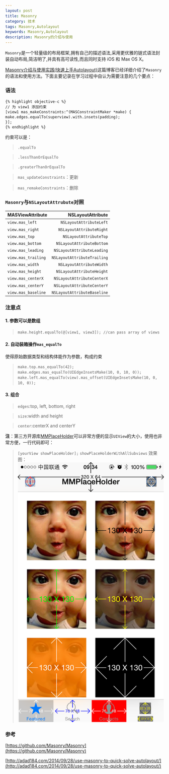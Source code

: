 ```yaml
---
layout: post
title: Masonry
category: 技术
tags: Masonry,Autolayout
keywords: Masonry,Autolayout
description: Masonry的介绍与使用
---
```



`Masonry`是一个轻量级的布局框架,拥有自己的描述语法,采用更优雅的链式语法封装自动布局,简洁明了,并具有高可读性,而且同时支持 iOS 和 Max OS X。

[Masonry介绍与使用实践(快速上手Autolayout)](http://adad184.com/2014/09/28/use-masonry-to-quick-solve-autolayout/)这篇博客已经详细介绍了`Masonry`的语法和使用方法。下面主要记录在学习过程中自认为需要注意的几个要点：


### 语法


    {% highlight objective-c %}
    // 为 view1 添加约束
    [view1 mas_makeConstraints:^(MASConstraintMaker *make) {
    make.edges.equalTo(superview).with.insets(padding);
    }];
    {% endhighlight %}


约束可以是：
> `.equalTo`

> `.lessThanOrEqualTo`

> `.greaterThanOrEqualTo`

> `mas_updateConstraints`：更新

> `mas_remakeConstraints`：删除


### `Masonry`与`NSLayoutAttrubute`对照
| MASViewAttribute | NSLayoutAttribute |
| :-------- | --------:|
| `view.mas_left`  | `NSLayoutAttributeLeft`|
| `view.mas_right`  | `NSLayoutAttributeRight`|
| `view.mas_top`  | `NSLayoutAttributeTop`|
| `view.mas_bottom`  | `NSLayoutAttributeBottom`|
| `view.mas_leading`  | `NSLayoutAttributeLeading`|
| `view.mas_trailing`  | `NSLayoutAttributeTrailing`|
| `view.mas_width`  | `NSLayoutAttributeWidth`|
| `view.mas_height`  | `NSLayoutAttributeHeight`|
| `view.mas_centerX`  | `NSLayoutAttributeCenterX`|
| `view.mas_centerY`  | `NSLayoutAttributeCenterY`|
| `view.mas_baseline`  | `NSLayoutAttributeBaseline`|


### 注意点

#### 1. 参数可以是数组
> `make.height.equalTo(@[view1, view3]); //can pass array of views`

#### 2. 自动装箱操作`mas_equalTo`
使得原始数据类型和结构体能作为参数，构成约束
> `make.top.mas_equalTo(42);`
> `make.edges.mas_equalTo(UIEdgeInsetsMake(10, 0, 10, 0));`
> `make.left.mas_equalTo(view).mas_offset(UIEdgeInsetsMake(10, 0, 10, 0));`


#### 3. 组合

> `edges`:top, left, bottom, right

> `size`:width and height

> `center`:centerX and centerY


**注**：第三方开源库[MMPlaceHolder](https://github.com/adad184/MMPlaceHolder)可以非常方便的显示`UIView`的大小，使用也非常方便，一行代码即可：
> `[yourView showPlaceHolder];`  `showPlaceHolderWithAllSubviews`
效果图：
![MMPlaceHolder](/assets/image/masonry-MMPlaceHolder.png)


### 参考
[https://github.com/Masonry/Masonry](https://github.com/Masonry/Masonry)

[http://adad184.com/2014/09/28/use-masonry-to-quick-solve-autolayout/](http://adad184.com/2014/09/28/use-masonry-to-quick-solve-autolayout/)

